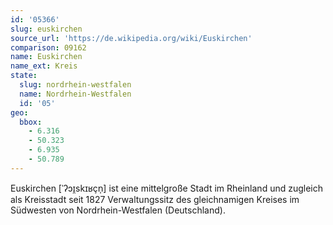 ```yaml
---
id: '05366'
slug: euskirchen
source_url: 'https://de.wikipedia.org/wiki/Euskirchen'
comparison: 09162
name: Euskirchen
name_ext: Kreis
state:
  slug: nordrhein-westfalen
  name: Nordrhein-Westfalen
  id: '05'
geo:
  bbox:
    - 6.316
    - 50.323
    - 6.935
    - 50.789
---
```


Euskirchen [ˈʔɔɪ̯skɪʁçn̩] ist eine mittelgroße Stadt im Rheinland und zugleich als Kreisstadt seit 1827 Verwaltungssitz des gleichnamigen Kreises im Südwesten von Nordrhein-Westfalen (Deutschland).
